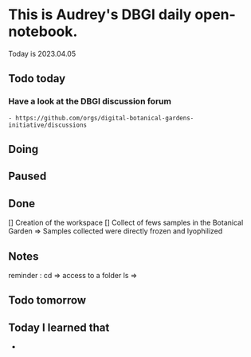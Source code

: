 
# This is Audrey's DBGI daily open-notebook.

Today is 2023.04.05

## Todo today

### Have a look at the DBGI discussion forum
    - https://github.com/orgs/digital-botanical-gardens-initiative/discussions

###
###

## Doing

## Paused

## Done
 [] Creation of the workspace 
 [] Collect of fews samples in the Botanical Garden => Samples collected were directly frozen and lyophilized  

## Notes
reminder : 
cd => access to a folder 
ls => 



## Todo tomorrow

###
###
###


## Today I learned that

- 
